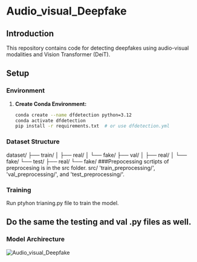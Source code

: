 # Audio_visual_Deepfake

## Introduction

This repository contains code for detecting deepfakes using audio-visual modalities and Vision Transformer (DeiT).

## Setup

### Environment

1. **Create Conda Environment:**
   ```bash
   conda create --name dfdetection python=3.12
   conda activate dfdetection
   pip install -r requirements.txt  # or use dfdetection.yml

### Dataset Structure 
dataset/
├── train/
│   ├── real/
│   └── fake/
├── val/
│   ├── real/
│   └── fake/
└── test/
    ├── real/
    └── fake/
###Prepocessing 
scrtipts of preprocesing is in the src folder.
src/
 'train_preprocessing/', 'val_preprocessing/', and 'test_preprocessing/'.

 ### Training
 Run ptyhon trianing.py file to train the model.
 ## Do the same the testing and val .py files as well.

 ### Model Archirecture 
 
![Audio_visual_Deepfake](ModelArchitecure.jpg)
